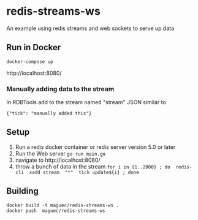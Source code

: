 # redis-streams-ws

An example using redis streams and web sockets to serve up data

## Run in Docker

```docker-compose up```

http://localhost:8080/

### Manually adding data to the stream

In RDBTools add to the stream named "stream" JSON similar to 
```
{"tick": "manually added this"}
```

## Setup

1) Run a redis docker container or redis server version 5.0 or later
2) Run the Web server
```go run main.go```
3) navigate to http://localhost:8080/
4) throw a bunch of data in the stream
```for i in {1..2000} ; do  redis-cli  xadd stream  "*"  tick update${i} ; done```


## Building

```
docker build -t maguec/redis-streams-ws .
docker push  maguec/redis-streams-ws 
```
